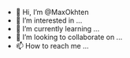 - 👋 Hi, I’m @MaxOkhten
- 👀 I’m interested in ... 
- 🌱 I’m currently learning ... 
- 💞️ I’m looking to collaborate on ... 
- 📫 How to reach me ...

<!---
MaxOkhten/MaxOkhten is a ✨ special ✨ repository because its `README.md` (this file) appears on your GitHub profile.
You can click the Preview link to take a look at your changes.
--->
